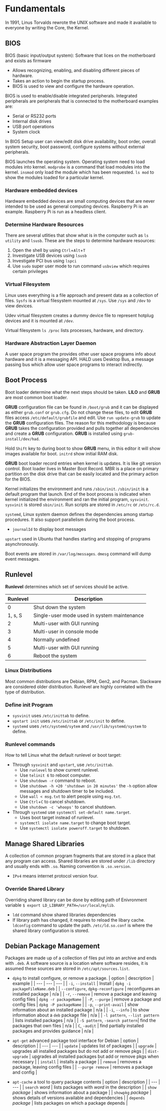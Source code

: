 # Fundamentals
In 1991, Linus Torvalds rewrote the UNIX software and made it available to everyone by writing the Core, the Kernel. 

## BIOS
BIOS (basic input/output system): Software that lices on the motherboard and exists as firmware
- Allows recognizing, enabling, and disabling different pieces of hardware.
- Takes an action to begin the startup process.
- BIOS is used to view and configure the hardware operation. 

BIOS is used to enable/disable integrated peripherals. Integrated peripherals are peripherals that is connected to the motherboard examples are:
- Serial or RS232 ports
- Internal disk drives
- USB port operations
- System clock

In BIOS Setup user can view/edit disk drive availability, boot order, overall system security, boot password, configure systems without external peripherals. 

BIOS launches the operating system. Operating system need to load modules into kernel. `modprobe` is a command that load modules into the kernel. `insmod` only load the module which has been requested. `ls mod` to show the modules loaded for a particular kernel. 

### Hardware embedded devices
Hardware embedded devices are small computing devices that are never intended to be used as general computing devices. Raspberry Pi is an example. Raspberry Pi is run as a headless client. 

### Determine Hardware Resources
There are several utlities that show what is in the computer such as `ls utility` and `lsusb`. These are the steps to determine hardware resources:

1. Open the shell by using `Ctrl`+`Alt`+`T` 
2. Investigate USB devices using `lsusb`
3. Investigate PCI bus using `lspci`
4. Use `sudo` super user mode to run command `usbview` which requires certain privileges

### Virtual Filesystem
Linux uses everything is a file approach and present data as a collection of files. `Sysfs` is a virtual filesystem mounted at `/sys`. Use `/sys` and `/dev` to view devices.

Udev virtual filesystem creates a dummy device file to represent hotplug devices and it is mounted at `/dev`. 

Virtual filesystem `ls /proc` lists processes, hardware, and directory. 

### Hardware Abstraction Layer Daemon
A user space program the provides other user space programs info about hardware and it is a messaging API. HALD uses Desktop Bus, a message passing bus which allow user space programs to interact indirectly. 

## Boot Process
Boot loader determine what the next steps should be taken. **LILO** and **GRUB** are most common boot loader. 

**GRUB** configuration file can be found in `/boot/grub` and it can be displayed as either `grub.conf` or `grub.cfg`. Do not change these files, to edit **GRUB** files access `/etc/default/grubfile` and edit. Use `run update-grub` to update the **GRUB** configuration files. The reason for this methodology is because **GRUB** takes the configuration provided and pulls together all dependencies and create a **GRUB** configuration. **GRUB** is installed using `grub-install/dev/had`. 

Hold `Shift` key to during boot to show **GRUB** menu, in this editor it will show images available for boot. `initrd` show initial RAM disk. 

**GRUB** boot loader record entries when kernel is updates. It is like git version control. Boot loader lives in Master Boot Record. MBR is a place on primary partition on the disk drive that can be easily located and the primary action for the BIOS.

Kernel initializes the environment and runs `/sbin/init`. `/sbin/init` is a default program that launch. End of the boot process is indicated when kernel initialized the environment and ran the initial program, `sysvinit`. `sysvinit` is stored `sbin/init`. Run scripts are stored in `/etc/rc` or `/etc/rc.d`.

`systemd`, Linux system daemon defines the dependencies among startup procedures. It also support parallelism during the boot process.
- `journalId` to display boot messages

`upstart` used in Ubuntu that handles starting and stopping of programs asynchronously. 

Boot events are stored in `/var/log/messages`. `dmesg` command will dump event messages. 

## Runlevel
**Runlevel** determines which set of services should be active. 

| Runlevel | Description |
| --- | --- |
| 0 | Shut down the system |
| 1, s, S | Single-user mode used in system maintenance |
| 2 | Multi-user with GUI running |
| 3 | Multi-user in console mode |
| 4 | Normally undefined |
| 5 | Multi-user with GUI running |
| 6 | Reboot the system |

### Linux Distributions
Most common distributions are Debian, RPM, Gen2, and Pacman. Slackware are considered older distribution. Runlevel are highly correlated with the type of distribution. 

### Define init Program
- `sysvinit` uses `/etc/inittab` to define.
- `upstart init` uses `/etc/inittab` or `/etc/init` to define. 
- `systemd` uses `/etc/systemd/sytem` and `/usr/lib/systemd/system` to define. 

### Runlevel commands
How to tell Linux what the default runlevel or boot target:
- Through `sysvinit` and `upstart`, use `/etc/inittab`. 
    - Use `runlevel` to show current runlevel. 
    - Use `telinit 6` to reboot computer.
    - Use `shutdown -r` command to reboot.
    - Use `shutdown -h +20 'shutdown in 20 minutes'` the `-h` option allow messages and shutdown timer to be included. 
    - Use `wall < msg.txt` to alert people using `msg.txt`.
    - Use `Ctrl`+`C` to cancel shutdown.
    - Use `shutdown -c 'whoops'` to cancel shutdown.
- Through `systemd` use `systemctl set-default name.target`. 
    - Uses boot target instead of runlevel. 
    - `systemctl isolate name.target` to change boot target. 
    - Use `systemctl isolate poweroff.target` to shutdown. 

## Manage Shared Libraries
A collection of common program fragments that are stored in a place that any program can access. Shared libraries are stored under `/lib` directory and usually ends with `.so`. Naming convention is `.so.version`. 
- `IPv4` means internet protocol version four.

### Override Shared Library
Overriding shared library can be done by editing path of Enivronment variable `$ export LD_LIBRARY_PATH=/usr/local/mylib`. 
- `ldd` command show shared libraries dependencies
- If library path has changed, it requires to reload the libary cache. `ldconfig` command to update the path. `/etc/ld.so.conf` is where the shared library configuration is stored.

## Debian Package Management
Packages are made up of a collection of files put into an archive and ends with `.deb`. 
A software source is a location where software resides, it is assumed these sources are stored in `/etc/apt/sources.list`.
- `dpkg` to install configure, or remove a package.
| option | description | example |
| --- | --- | --- |
| `-i`, `--install` | Install | `dpkg -i packageFileName.deb` |
| `--configure`, `dpkg-reconfigure` | reconfigures an installed package | n/a |
| `-r`, `--remove` | remove a package and leaving config files | `dpkg -r packageName` |
| `-P`, `--purge` |  remove a package and config files | `dpkg -P packageName` |
| `-p`, `--print-avail` | show information about an installed package | n/a |
| `-i`, `--info` | to show information about a `deb` package file | n/a |
| `-l pattern`, `--list pattern` | lists installed packages | n/a |
| `-S pattern`, `-search pattern`| find the packages that own files | n/a |
| `C`, `-audit` | find partially installed packages and provides guidance | n/a |

- `apt-get` advanced package tool interface for Debian
| option | description |
| --- | --- |
| `update` | updates list of packages |
| `upgrade` | upgrades all installed packages but do not add or remove pkgs |
| `dist-upgrade` | upgrades all installed packages but add or remove pkgs when necessary |
| `install` | installs a package |
| `remove` | removes a package, leaving config files |
| `--purge remove` | removes a package and config |
- `apt-cache` a tool to query package contents
| option | description |
| --- | --- |
| `search` *word* | lists packages with *word* in the description |
| `show` *package* | shows information about a package |
| `showpkg` *package* | shows details of versions available and dependencies |
| `depends` *package* | lists packages on which a package depends |



